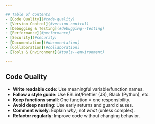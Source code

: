 ```yaml
---

## Table of Contents
- [Code Quality](#code-quality)
- [Version Control](#version-control)
- [Debugging & Testing](#debugging--testing)
- [Performance](#performance)
- [Security](#security)
- [Documentation](#documentation)
- [Collaboration](#collaboration)
- [Tools & Environment](#tools--environment)

---
```


## Code Quality

- **Write readable code**: Use meaningful variable/function names.
- **Follow a style guide**: Use ESLint/Prettier (JS), Black (Python), etc.
- **Keep functions small**: One function = one responsibility.
- **Avoid deep nesting**: Use early returns and guard clauses.
- **Comment wisely**: Explain *why*, not *what* (unless complex).
- **Refactor regularly**: Improve code without changing behavior.
